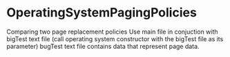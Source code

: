 # OperatingSystemPagingPolicies
Comparing two page replacement policies
Use main file in conjuction with bigTest text file (call operating system constructor with the bigTest file as its parameter)
bugTest text file contains data that represent page data.
